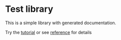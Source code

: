 
# Test library

This is a simple library with generated documentation.

Try the [tutorial](tutorial.md) or see [reference](reference.md) for details

